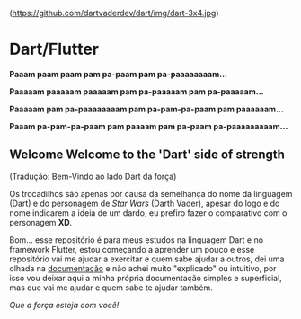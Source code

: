 (https://github.com/dartvaderdev/dart/img/dart-3x4.jpg)

# Dart/Flutter

**Paaam paam paam pam pa-paam pam pa-paaaaaaaam...**

**Paaaaam paaaaam paaaaam pam pa-paaaaam pam pa-paaaaam...**


**Paaaaam pam pa-paaaaaaaam pam pa-pam-pa-paam pam paaaaaam...**

**Paaam pa-pam-pa-paam pam paaaam pam pa-paam pa-paaaaaaaaam...**

## Welcome Welcome to the 'Dart' side of strength
(Tradução: Bem-Vindo ao lado Dart da força)

Os trocadilhos são apenas por causa da semelhança do nome da linguagem (Dart) e do personagem de *Star Wars* (Darth Vader), apesar do logo e do nome indicarem a ideia de um dardo, eu prefiro fazer o comparativo com o personagem **XD**.

Bom... esse repositório é para meus estudos na linguagem Dart e no framework Flutter, estou começando a aprender um pouco e esse repositório vai me ajudar a exercitar e quem sabe ajudar a outros, dei uma olhada na [documentação](https://api.dart.dev/stable/2.8.4/dart-core/dart-core-library.html "Documentação da Linguagem") e não achei muito "explicado" ou intuitivo, por isso vou deixar aqui a minha própria documentação simples e superficial, mas que vai me ajudar e quem sabe te ajudar também.

*Que a força esteja com você!*